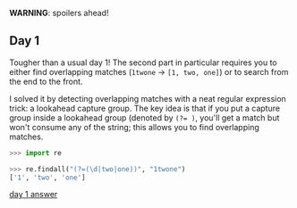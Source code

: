**WARNING**: spoilers ahead!
## Day 1

Tougher than a usual day 1! The second part in particular requires you to either find overlapping matches (`1twone` -> `[1, two, one]`) or to search from the end to the front.

I solved it by detecting overlapping matches with a neat regular expression trick: a lookahead capture group. The key idea is that if you put a capture group inside a lookahead group (denoted by `(?= )`, you'll get a match but won't consume any of the string; this allows you to find overlapping matches.

```python
>>> import re

>>> re.findall("(?=(\d|two|one))", "1twone")
['1', 'two', 'one']
```

[day 1 answer](https://github.com/llimllib/personal_code/blob/master/misc/advent/2023/01/a.py)